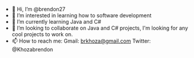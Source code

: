 - 👋 Hi, I’m @brendon27
- 👀 I’m interested in learning how to software development 
- 🌱 I’m currently learning Java and C#
- 💞️ I’m looking to collaborate on Java and C# projects, I'm looking for any cool projects to work on.
- 📫 How to reach me:
Gmail: brkhoza@gmail.com
Twitter: @Khozabrendon 

<!---
brendon27/brendon27 is a ✨ special ✨ repository because its `README.md` (this file) appears on your GitHub profile.
You can click the Preview link to take a look at your changes.
--->
